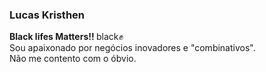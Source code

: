### Lucas Kristhen
<strong> Black lifes Matters!! </strong> black:fist: <br>
Sou apaixonado por negócios inovadores e "combinativos".<br>
Não me contento com o óbvio. 
